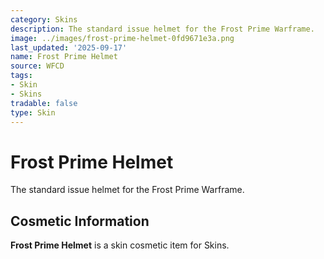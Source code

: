 ```yaml
---
category: Skins
description: The standard issue helmet for the Frost Prime Warframe.
image: ../images/frost-prime-helmet-0fd9671e3a.png
last_updated: '2025-09-17'
name: Frost Prime Helmet
source: WFCD
tags:
- Skin
- Skins
tradable: false
type: Skin
---
```


# Frost Prime Helmet

The standard issue helmet for the Frost Prime Warframe.

## Cosmetic Information

**Frost Prime Helmet** is a skin cosmetic item for Skins.

